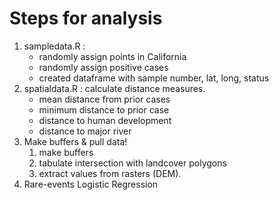 # Steps for analysis
1. sampledata.R : 
    - randomly assign points in California
    - randomly assign positive cases
    - created dataframe with sample number, lat, long, status
3. spatialdata.R : calculate distance measures. 
    - mean distance from prior cases
    - minimum distance to prior case
    - distance to human development
    - distance to major river
4. Make buffers & pull data!
    1. make buffers
    2. tabulate intersection with landcover polygons
    3. extract values from rasters (DEM). 
5. Rare-events Logistic Regression


